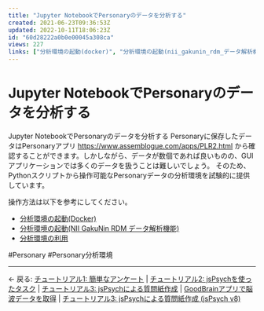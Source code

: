 ```yaml
---
title: "Jupyter NotebookでPersonaryのデータを分析する"
created: 2021-06-23T09:36:53Z
updated: 2022-10-11T18:06:23Z
id: "60d28222a0b0e00045a308ca"
views: 227
links: ["分析環境の起動(docker)", "分析環境の起動(nii_gakunin_rdm_データ解析機能)", "分析環境の利用", "personary", "personary分析環境"]
---
```


# Jupyter NotebookでPersonaryのデータを分析する

Jupyter NotebookでPersonaryのデータを分析する
Personaryに保存したデータはPersonaryアプリ <https://www.assemblogue.com/apps/PLR2.html> から確認することができます。しかしながら、データが数個であれば良いものの、GUIアプリケーションでは多くのデータを扱うことは難しいでしょう。
そのため、Pythonスクリプトから操作可能なPersonaryデータの分析環境を試験的に提供しています。

操作方法は以下を参考にしてください。
- [分析環境の起動(Docker)](分析環境の起動(Docker).md)
- [分析環境の起動(NII GakuNin RDM データ解析機能)](分析環境の起動(NII_GakuNin_RDM_データ解析機能).md)
- [分析環境の利用](分析環境の利用.md)

#Personary #Personary分析環境


---

← 戻る: [チュートリアル1: 簡単なアンケート](チュートリアル1_簡単なアンケート.md) | [チュートリアル2: jsPsychを使ったタスク](チュートリアル2_jsPsychを使ったタスク.md) | [チュートリアル3: jsPsychによる質問紙作成](チュートリアル3_jsPsychによる質問紙作成.md) | [GoodBrainアプリで脳波データを取得](GoodBrainアプリで脳波データを取得.md) | [チュートリアル3: jsPsychによる質問紙作成 (jsPsych v8)](チュートリアル3_jsPsychによる質問紙作成_(jsPsych_v8).md)